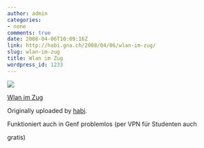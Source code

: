 ```yaml
---
author: admin
categories:
- none
comments: true
date: 2008-04-06T10:09:16Z
link: http://habi.gna.ch/2008/04/06/wlan-im-zug/
slug: wlan-im-zug
title: Wlan im Zug
wordpress_id: 1233
---
```


[![](http://farm4.static.flickr.com/3001/2392240192_6e8bb24e61_m.jpg)](http://www.flickr.com/photos/habi/2392240192/)
   

 
  [Wlan im Zug](http://www.flickr.com/photos/habi/2392240192/)
    

  Originally uploaded by [habi](http://www.flickr.com/people/habi/).
 



Funktioniert auch in Genf problemlos (per VPN für Studenten auch  

gratis)
  

